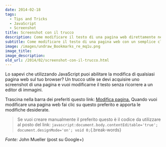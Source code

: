 ```yaml
---
date: 2014-02-18
tags:
  - Tips and Tricks
  - JavaScript
  - Screenshot
title: Screenshot con il trucco
description: Come modificare il testo di una pagina web direttamente nel browser usando del semplice codice JavaScript
subtitle: Come modificare il testo di una pagina web con un semplice clic
image: /images/undraw_Bookmarks_re_mq1u.png
image_title:
image_description:
old_url: /2014/02/screenshot-con-il-trucco.html
---
```

Lo sapevi che utilizzando JavaScript puoi abilitare la modifica di qualsiasi pagina web sul tuo browser? Un trucco utile se devi acquisire uno screenshot di una pagina e vuoi modificarne il testo senza ricorrere a un editor di immagini.

Trascina nella barra dei preferiti questo link: <a href="javascript:document.body.contentEditable='true'; document.designMode='on'; void 0;">Modifica pagina.</a>
Quando vuoi modificare una pagina web fai clic su questo preferito e apporta le modifiche desiderate.

> Se vuoi creare manualmente il preferito questo è il codice da utilizzare al posto del link: `javascript:document.body.contentEditable='true'; document.designMode='on'; void 0;`{.break-words}

_Fonte:_ John Mueller (post su Google+)

